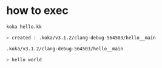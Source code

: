 # how to exec

```bash
koka hello.kk

> created : .koka/v3.1.2/clang-debug-564503/hello__main

.koka/v3.1.2/clang-debug-564503/hello__main

> hello world
```
